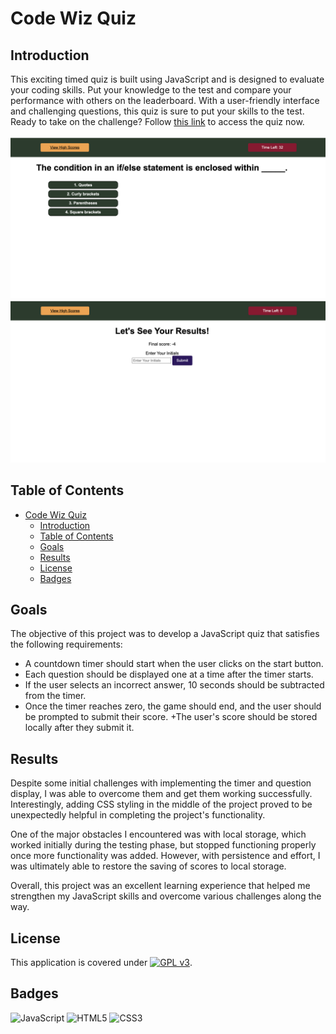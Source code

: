 # Code Wiz Quiz

## Introduction

This exciting timed quiz is built using JavaScript and is designed to evaluate your coding skills. Put your knowledge to the test and compare your performance with others on the leaderboard. With a user-friendly interface and challenging questions, this quiz is sure to put your skills to the test. Ready to take on the challenge? Follow [this link](https://graycodesnu.github.io/code-wiz-quiz/) to access the quiz now.

![screenshot](./assets/quizQ.png) ![screenshot](./assets/score.png)

## Table of Contents
- [Code Wiz Quiz](#code-wiz-quiz)
  - [Introduction](#introduction)
  - [Table of Contents](#table-of-contents)
  - [Goals](#goals)
  - [Results](#results)
  - [License](#license)
  - [Badges](#badges)

## Goals

The objective of this project was to develop a JavaScript quiz that satisfies the following requirements:
+ A countdown timer should start when the user clicks on the start button.
+ Each question should be displayed one at a time after the timer starts.
+ If the user selects an incorrect answer, 10 seconds should be subtracted from the timer.
+ Once the timer reaches zero, the game should end, and the user should be prompted to submit their score.
+The user's score should be stored locally after they submit it.

## Results

Despite some initial challenges with implementing the timer and question display, I was able to overcome them and get them working successfully. Interestingly, adding CSS styling in the middle of the project proved to be unexpectedly helpful in completing the project's functionality.

One of the major obstacles I encountered was with local storage, which worked initially during the testing phase, but stopped functioning properly once more functionality was added. However, with persistence and effort, I was ultimately able to restore the saving of scores to local storage. 

Overall, this project was an excellent learning experience that helped me strengthen my JavaScript skills and overcome various challenges along the way.

## License

This application is covered under [![GPL v3](https://img.shields.io/badge/License-GPLv3-blue.svg)](https://www.gnu.org/licenses/gpl-3.0).

## Badges

![JavaScript](https://img.shields.io/badge/javascript-%23323330.svg?style=for-the-badge&logo=javascript&logoColor=%23F7DF1E)
![HTML5](https://img.shields.io/badge/html5-%23E34F26.svg?style=for-the-badge&logo=html5&logoColor=white)
![CSS3](https://img.shields.io/badge/css3-%231572B6.svg?style=for-the-badge&logo=css3&logoColor=white)